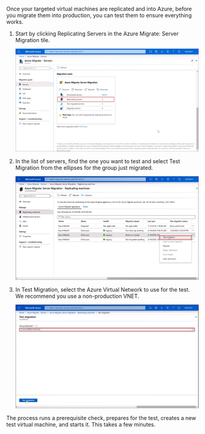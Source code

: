 Once your targeted virtual machines are replicated and into Azure, before you migrate them into production, you can test them to ensure everything works.

1. Start by clicking Replicating Servers in the Azure Migrate: Server Migration tile.

    ![Replicating servers](../media/replicating-servers.png)

2. In the list of servers, find the one you want to test and select Test Migration from the ellipses for the group just migrated.

    ![Test migration](../media/test-migration.png)

3. In Test Migration, select the Azure Virtual Network to use for the test. We recommend you use a non-production VNET.

    ![Select virtual network](../media/select-virtual-network.png)

The process runs a prerequisite check, prepares for the test, creates a new test virtual machine, and starts it. This takes a few minutes.
